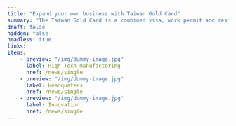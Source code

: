 ```yaml
---
title: "Expand your own business with Taiwan Gold Card"
summary: "The Taiwan Gold Card is a combined visa, work permit and residence permit launched in 2018 to attract professional talent in Taiwan. The card gives you the right to stay, work or start your own business in Taiwan."
draft: false
hidden: false
headless: true
links:
items:
    - preview: "/img/dummy-image.jpg"
      label: High Tech manufactoring
      href: /news/single
    - preview: "/img/dummy-image.jpg"
      label: Headquaters
      href: /news/single
    - preview: "/img/dummy-image.jpg"
      label: Innovation
      href: /news/single
---
```

